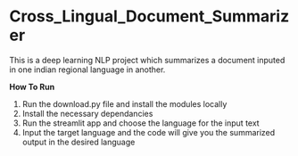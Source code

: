 # Cross_Lingual_Document_Summarizer
This is a deep learning NLP project which summarizes a document inputed in one indian regional language in another.

**How To Run**
  1. Run the download.py file and install the modules locally
  2. Install the necessary dependancies
  3. Run the streamlit app and choose the language for the input text
  4. Input the target language and the code will give you the summarized output in the desired language
